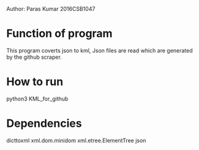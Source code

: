 Author: Paras Kumar 2016CSB1047

Function of program
===================
This program coverts json to kml, Json files are read which 
are generated by the github scraper.

How to run
==========
python3 KML_for_github

Dependencies
============
dicttoxml
xml.dom.minidom
xml.etree.ElementTree
json

